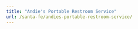 ```yaml
---
title: "Andie's Portable Restroom Service"
url: /santa-fe/andies-portable-restroom-service/
---
```

